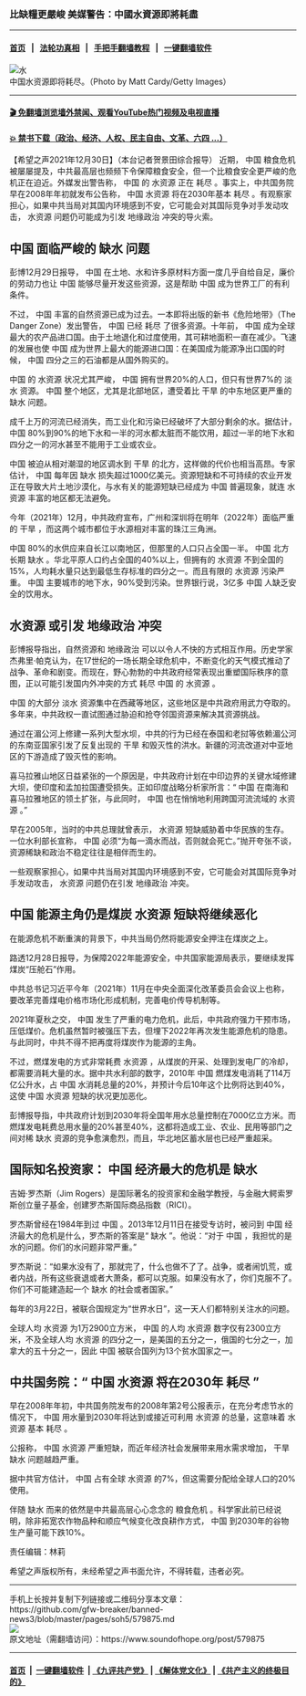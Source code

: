 ### 比缺糧更嚴峻 美媒警告：中國水資源即將耗盡 
------------------------

#### [首页](https://github.com/gfw-breaker/banned-news3/blob/master/README.md) &nbsp;&nbsp;|&nbsp;&nbsp; [法轮功真相](https://github.com/begood0513/basic/blob/master/README.md)  &nbsp;&nbsp;|&nbsp;&nbsp; [手把手翻墙教程](https://github.com/gfw-breaker/guides/wiki)  &nbsp;&nbsp;|&nbsp;&nbsp; [一键翻墙软件](https://github.com/gfw-breaker/nogfw/blob/master/README.md)  



<div><img alt="水" src="https://img.soundofhope.org/2021-12/gettyimages-473048234-1640888476450.jpg"/>
<br/><figcaption class="caption">
 中国水资源即将耗尽。（Photo by Matt Cardy/Getty Images）
</figcaption></div><hr/>

#### [ 🎬  免翻墙浏览墙外禁闻、观看YouTube热门视频及电视直播](https://github.com/gfw-breaker/HelloWorld)

#### [ 💥  禁书下载（政治、经济、人权、民主自由、文革、六四 ...）](https://github.com/gfw-breaker/books/blob/master/README.md)

<div><div class="Content__Wrapper sc-1bvya0-0 grZQxZ">
 <p class="meta-top">
  <span class="meta">
   【希望之声2021年12月30日】（本台记者贺景田综合报导）
  </span>
  近期，
  <ok href="/term/1120">
   中国
  </ok>
  <ok href="/term/16362">
   粮食危机
  </ok>
  被屡屡提及，中共最高层也频频下令保障粮食安全，但一个比粮食安全更严峻的危机正在迫近。外媒发出警告称，
  <ok href="/term/1120">
   中国
  </ok>
  的
  <ok href="/term/16059">
   水资源
  </ok>
  正在
  <ok href="/term/135356">
   耗尽
  </ok>
  。事实上，中共国务院早在2008年年初就发布公告称，
  <ok href="/term/1120">
   中国
  </ok>
  <ok href="/term/16059">
   水资源
  </ok>
  将在2030年基本
  <ok href="/term/135356">
   耗尽
  </ok>
  。有观察家担心，如果中共当局对其国内环境感到不安，它可能会对其国际竞争对手发动攻击，
  <ok href="/term/16059">
   水资源
  </ok>
  问题仍可能成为引发
  <ok href="/term/63822">
   地缘政治
  </ok>
  冲突的导火索。
 </p>
 <h2>
  <strong>
   <ok href="/term/1120">
    中国
   </ok>
   面临严峻的
   <ok href="/term/14707">
    缺水
   </ok>
   问题
  </strong>
 </h2>
 <p>
  彭博12月29日报导，
  <ok href="/term/1120">
   中国
  </ok>
  在土地、水和许多原材料方面一度几乎自给自足，廉价的劳动力也让
  <ok href="/term/1120">
   中国
  </ok>
  能够尽量开发这些资源，这是帮助
  <ok href="/term/1120">
   中国
  </ok>
  成为世界工厂的有利条件。
 </p>
 <p>
  不过，
  <ok href="/term/1120">
   中国
  </ok>
  丰富的自然资源已成为过去。一本即将出版的新书《危险地带》（The Danger Zone）发出警告，
  <ok href="/term/1120">
   中国
  </ok>
  已经
  <ok href="/term/135356">
   耗尽
  </ok>
  了很多资源。十年前，
  <ok href="/term/1120">
   中国
  </ok>
  成为全球最大的农产品进口国。由于土地退化和过度使用，其可耕地面积一直在减少。飞速的发展也使
  <ok href="/term/1120">
   中国
  </ok>
  成为世界上最大的能源进口国：在美国成为能源净出口国的时候，
  <ok href="/term/1120">
   中国
  </ok>
  四分之三的石油都是从国外购买的。
 </p>
 <p>
  <ok href="/term/1120">
   中国
  </ok>
  的
  <ok href="/term/16059">
   水资源
  </ok>
  状况尤其严峻，
  <ok href="/term/1120">
   中国
  </ok>
  拥有世界20%的人口，但只有世界7%的
  <ok href="/term/10915">
   淡水
  </ok>
  资源。
  <ok href="/term/1120">
   中国
  </ok>
  整个地区，尤其是北部地区，遭受着比
  <ok href="/term/13583">
   干旱
  </ok>
  的中东地区更严重的
  <ok href="/term/14707">
   缺水
  </ok>
  问题。
 </p>
 <p>
  成千上万的河流已经消失，而工业化和污染已经破坏了大部分剩余的水。据估计，
  <ok href="/term/1120">
   中国
  </ok>
  80%到90%的地下水和一半的河水都太脏而不能饮用，超过一半的地下水和四分之一的河水甚至不能用于工业或农业。
 </p>
 <p>
  <ok href="/term/1120">
   中国
  </ok>
  被迫从相对潮湿的地区调水到
  <ok href="/term/13583">
   干旱
  </ok>
  的北方，这样做的代价也相当高昂。专家估计，
  <ok href="/term/1120">
   中国
  </ok>
  每年因
  <ok href="/term/14707">
   缺水
  </ok>
  损失超过1000亿美元。资源短缺和不可持续的农业开发正在导致大片土地沙漠化，与水有关的能源短缺已经成为
  <ok href="/term/1120">
   中国
  </ok>
  普遍现象，就连
  <ok href="/term/16059">
   水资源
  </ok>
  丰富的地区都无法避免。
 </p>
 <p>
  今年（2021年）12月，中共政府宣布，广州和深圳将在明年（2022年）面临严重的
  <ok href="/term/13583">
   干旱
  </ok>
  ，而这两个城市都位于水源相对丰富的珠江三角洲。
 </p>
 <p>
  <ok href="/term/1120">
   中国
  </ok>
  80%的水供应来自长江以南地区，但那里的人口只占全国一半。
  <ok href="/term/1120">
   中国
  </ok>
  北方长期
  <ok href="/term/14707">
   缺水
  </ok>
  。华北平原人口约占全国的40%以上，但拥有的
  <ok href="/term/16059">
   水资源
  </ok>
  不到全国的15%，人均耗水量只达到最低生存标准的四分之一。而且有限的
  <ok href="/term/16059">
   水资源
  </ok>
  污染严重。
  <ok href="/term/1120">
   中国
  </ok>
  主要城市的地下水，90%受到污染。世界银行说，3亿多
  <ok href="/term/1120">
   中国
  </ok>
  人缺乏安全的饮用水。
 </p>
 <h2>
  <strong>
   <ok href="/term/16059">
    水资源
   </ok>
   或引发
   <ok href="/term/63822">
    地缘政治
   </ok>
   冲突
  </strong>
 </h2>
 <p>
  彭博报导指出，自然资源和
  <ok href="/term/63822">
   地缘政治
  </ok>
  可以以令人不快的方式相互作用。历史学家杰弗里·帕克认为，在17世纪的一场长期全球危机中，不断变化的天气模式推动了战争、革命和剧变。而现在，野心勃勃的中共政府经常表现出重塑国际秩序的意图，正以可能引发国内外冲突的方式
  <ok href="/term/135356">
   耗尽
  </ok>
  <ok href="/term/1120">
   中国
  </ok>
  的
  <ok href="/term/16059">
   水资源
  </ok>
  。
 </p>
 <p>
  <ok href="/term/1120">
   中国
  </ok>
  的大部分
  <ok href="/term/10915">
   淡水
  </ok>
  资源集中在西藏等地区，这些地区是中共政府用武力夺取的。多年来，中共政权一直试图通过胁迫和抢夺邻国资源来解决其资源挑战。
 </p>
 <p>
  通过在湄公河上修建一系列大型水坝，中共的行为已经在泰国和老挝等依赖湄公河的东南亚国家引发了反复出现的
  <ok href="/term/13583">
   干旱
  </ok>
  和毁灭性的洪水。新疆的河流改道对中亚地区的下游造成了毁灭性的影响。
 </p>
 <p>
  喜马拉雅山地区日益紧张的一个原因是，中共政府计划在中印边界的关键水域修建大坝，使印度和孟加拉国遭受损失。正如印度战略分析家所言：“
  <ok href="/term/1120">
   中国
  </ok>
  在南海和喜马拉雅地区的领土扩张，与此同时，
  <ok href="/term/1120">
   中国
  </ok>
  也在悄悄地利用跨国河流流域的
  <ok href="/term/16059">
   水资源
  </ok>
  。”
 </p>
 <p>
  早在2005年，当时的中共总理就曾表示，
  <ok href="/term/16059">
   水资源
  </ok>
  短缺威胁着中华民族的生存。一位水利部长宣称，
  <ok href="/term/1120">
   中国
  </ok>
  必须“为每一滴水而战，否则就会死亡。”抛开夸张不谈，资源稀缺和政治不稳定往往是相伴而生的。
 </p>
 <p>
  一些观察家担心，如果中共当局对其国内环境感到不安，它可能会对其国际竞争对手发动攻击，
  <ok href="/term/16059">
   水资源
  </ok>
  问题仍在引发
  <ok href="/term/63822">
   地缘政治
  </ok>
  冲突。
 </p>
 <h2>
  <strong>
   <ok href="/term/1120">
    中国
   </ok>
   能源主角仍是煤炭
   <ok href="/term/16059">
    水资源
   </ok>
   短缺将继续恶化
  </strong>
 </h2>
 <p>
  在能源危机不断重演的背景下，中共当局仍然将能源安全押注在煤炭之上。
 </p>
 <p>
  路透12月28日报导，为保障2022年能源安全，中共国家能源局表示，要继续发挥煤炭“压舱石”作用。
 </p>
 <p>
  中共总书记习近平今年（2021年）11月在中央全面深化改革委员会会议上也称，要改革完善煤电价格市场化形成机制，完善电价传导机制等。
 </p>
 <p>
  2021年夏秋之交，
  <ok href="/term/1120">
   中国
  </ok>
  发生了严重的电力危机，此后，中共政府强力干预市场，压低煤价。危机虽然暂时被强压下去，但埋下2022年再次发生能源危机的隐患。与此同时，中共不得不把再度将煤炭作为能源的主角。
 </p>
 <p>
  不过，燃煤发电的方式非常耗费
  <ok href="/term/16059">
   水资源
  </ok>
  ，从煤炭的开采、处理到发电厂的冷却，都需要消耗大量的水。据中共水利部的数字，2010年
  <ok href="/term/1120">
   中国
  </ok>
  燃煤发电消耗了114万亿公升水，占
  <ok href="/term/1120">
   中国
  </ok>
  水消耗总量的20%，并预计今后10年这个比例将达到40%，这使
  <ok href="/term/1120">
   中国
  </ok>
  <ok href="/term/16059">
   水资源
  </ok>
  短缺的状况更加恶化。
 </p>
 <p>
  彭博报导指，中共政府计划到2030年将全国年用水总量控制在7000亿立方米。而燃煤发电耗费总用水量的20%甚至40%，这都将造成工业、农业、民用等部门之间对稀
  <ok href="/term/14707">
   缺水
  </ok>
  资源的竞争愈演愈烈，而且，华北地区蓄水层也已经严重超采。
 </p>
 <h2>
  <strong>
   国际知名投资家：
   <ok href="/term/1120">
    中国
   </ok>
   经济最大的危机是
   <ok href="/term/14707">
    缺水
   </ok>
  </strong>
 </h2>
 <p>
  吉姆‧罗杰斯（Jim Rogers）是国际著名的投资家和金融学教授，与金融大鳄索罗斯创立量子基金，创建罗杰斯国际商品指数（RICI）。
 </p>
 <p>
  罗杰斯曾经在1984年到过
  <ok href="/term/1120">
   中国
  </ok>
  。2013年12月11日在接受专访时，被问到
  <ok href="/term/1120">
   中国
  </ok>
  经济最大的危机是什么，罗杰斯的答案是“
  <ok href="/term/14707">
   缺水
  </ok>
  ”。他说：“对于
  <ok href="/term/1120">
   中国
  </ok>
  ，我担忧的是水的问题。你们的水问题非常严重。”
 </p>
 <p>
  罗杰斯说：“如果水没有了，那就完了，什么也做不了了。战争，或者闹饥荒，或者内战，所有这些衰退或者大萧条，都可以克服。如果没有水了，你们克服不了。你们不可能建造起一个
  <ok href="/term/14707">
   缺水
  </ok>
  的社会或者国家。”
 </p>
 <p>
  每年的3月22日，被联合国规定为“世界水日”，这一天人们都特别关注水的问题。
 </p>
 <p>
  全球人均
  <ok href="/term/16059">
   水资源
  </ok>
  为1万2900立方米，
  <ok href="/term/1120">
   中国
  </ok>
  的人均
  <ok href="/term/16059">
   水资源
  </ok>
  数字仅有2300立方米，不及全球人均
  <ok href="/term/16059">
   水资源
  </ok>
  的四分之一，是美国的五分之一，俄国的七分之一，加拿大的五十分之一，因此
  <ok href="/term/1120">
   中国
  </ok>
  被联合国列为13个贫水国家之一。
 </p>
 <h2>
  <strong>
   中共国务院：“
   <ok href="/term/1120">
    中国
   </ok>
   <ok href="/term/16059">
    水资源
   </ok>
   将在2030年
   <ok href="/term/135356">
    耗尽
   </ok>
   ”
  </strong>
 </h2>
 <p>
  早在2008年年初，中共国务院发布的2008年第2号公报表示，在充分考虑节水的情况下，
  <ok href="/term/1120">
   中国
  </ok>
  用水量到2030年将达到或接近可利用
  <ok href="/term/16059">
   水资源
  </ok>
  的总量，这意味着
  <ok href="/term/16059">
   水资源
  </ok>
  基本
  <ok href="/term/135356">
   耗尽
  </ok>
  。
 </p>
 <p>
  公报称，
  <ok href="/term/1120">
   中国
  </ok>
  <ok href="/term/16059">
   水资源
  </ok>
  严重短缺，而近年经济社会发展带来用水需求增加，
  <ok href="/term/13583">
   干旱
  </ok>
  <ok href="/term/14707">
   缺水
  </ok>
  问题越趋严重。
 </p>
 <p>
  据中共官方估计，
  <ok href="/term/1120">
   中国
  </ok>
  占有全球
  <ok href="/term/16059">
   水资源
  </ok>
  的7%，但这需要分配给全球人口的20%使用。
 </p>
 <p>
  伴随
  <ok href="/term/14707">
   缺水
  </ok>
  而来的依然是中共最高层心心念念的
  <ok href="/term/16362">
   粮食危机
  </ok>
  。科学家此前已经说明，除非拓宽农作物品种和顺应气候变化改良耕作方式，
  <ok href="/term/1120">
   中国
  </ok>
  到2030年的谷物生产量可能下跌10%。
 </p>
 <p class="meta-btm">
  责任编辑：林莉
 </p>
 <p class="meta-btm">
  希望之声版权所有，未经希望之声书面允许，不得转载，违者必究。
 </p>
</div>
</div>
<hr/>
手机上长按并复制下列链接或二维码分享本文章：<br/>
https://github.com/gfw-breaker/banned-news3/blob/master/pages/soh5/579875.md <br/>
<a href='https://github.com/gfw-breaker/banned-news3/blob/master/pages/soh5/579875.md'><img src='https://github.com/gfw-breaker/banned-news3/blob/master/pages/soh5/579875.md.png'/></a> <br/>
原文地址（需翻墙访问）：https://www.soundofhope.org/post/579875


------------------------
#### [首页](https://github.com/gfw-breaker/banned-news3/blob/master/README.md) &nbsp;|&nbsp; [一键翻墙软件](https://github.com/gfw-breaker/nogfw/blob/master/README.md) &nbsp;| [《九评共产党》](https://github.com/gfw-breaker/9ping.md/blob/master/README.md#九评之一评共产党是什么) | [《解体党文化》](https://github.com/gfw-breaker/jtdwh.md/blob/master/README.md) | [《共产主义的终极目的》](https://github.com/gfw-breaker/gczydzjmd.md/blob/master/README.md)


<img src='http://gfw-breaker.win/banned-news3/pages/soh5/579875.md' width='0px' height='0px'/>